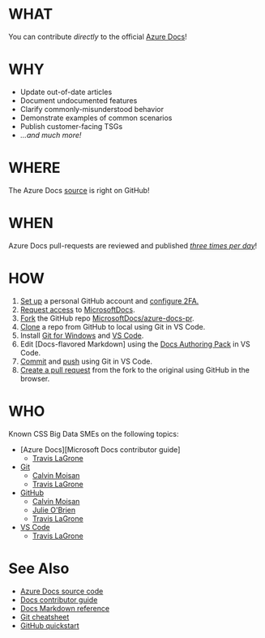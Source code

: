 <!--region Link Reference Definitions-->

[Azure Docs]: <https://docs.microsoft.com/azure>
[azure-docs]: <https://github.com/MicrosoftDocs/azure-docs>
[azure-docs-pr]: <https://github.com/MicrosoftDocs/azure-docs-pr>
[CommonMark]: <https://commonmark.org>
[Databricks Docs]: <https://docs.databricks.com>
[databricks-pr]: <https://github.com/MicrosoftDocs/databricks-pr>
[Docs Authoring Pack]: <https://docs.microsoft.com/en-us/contribute/how-to-write-docs-auth-pack>
[Docs contributor guide]: <https://docs.microsoft.com/contribute>
[Docs Markdown]: <https://docs.microsoft.com/en-us/contribute/markdown-reference>
[Docs publishing schedule]: <https://review.docs.microsoft.com/en-us/help/contribute/publishing-schedules#publishing-schedule---azure-docs-pr>
[Docs pull-request review schedule]: <https://review.docs.microsoft.com/en-us/help/contribute/publishing-schedules#pull-request-review-schedule>
[Docs schedules]: <https://review.docs.microsoft.com/en-us/help/contribute/publishing-schedules> "Docs pull-request review and publishing schedules"
[Git]: <https://git-scm.com>
[Git Docs]: <https://git-scm.com/doc>
[Git for Windows]: <https://git-scm.com/download/win>
[GitHub]: <https://github.com>
[GitHub Docs]: <https://help.github.com>
[GitHub Markdown]: <https://help.github.com/en/github/writing-on-github/basic-writing-and-formatting-syntax>
[MarkDig]: <https://github.com/lunet-io/markdig#markdig---->
[Markdown]: <https://guides.github.com/features/mastering-markdown>
[Microsoft GitHub]: <https://repos.opensource.microsoft.com>
[Microsoft Open Source]: <https://opensource.microsoft.com>
[MicrosoftDocs]: <https://github.com/MicrosoftDocs>
[VS Code]: <https://code.visualstudio.com>
[VS Code Docs]: <https://code.visualstudio.com/docs>

<!--endregion-->

# WHAT

You can contribute _directly_ to the official [Azure Docs]!

# WHY

- Update out-of-date articles
- Document undocumented features
- Clarify commonly-misunderstood behavior
- Demonstrate examples of common scenarios
- Publish customer-facing TSGs
- _...and much more!_

# WHERE

The Azure Docs [source][azure-docs-pr] is right on GitHub!

# WHEN

Azure Docs pull-requests are reviewed and published _[three times per day][Docs schedules]_!

# HOW

1. [Set up](https://docs.microsoft.com/en-us/contribute/get-started-setup-github) a personal GitHub account and [configure 2FA.](https://help.github.com/en/github/authenticating-to-github/configuring-two-factor-authentication)
1. [Request access](https://repos.opensource.microsoft.com/) to [MicrosoftDocs].
1. [Fork](https://guides.github.com/activities/forking/) the GitHub repo [MicrosoftDocs/azure-docs-pr][azure-docs-pr].
1. [Clone](https://code.visualstudio.com/docs/editor/versioncontrol#_cloning-a-repository) a repo from GitHub to local using Git in VS Code.
1. Install [Git for Windows] and [VS Code].
1. Edit [Docs-flavored Markdown] using the [Docs Authoring Pack] in VS Code.
1. [Commit](https://code.visualstudio.com/docs/editor/versioncontrol#_commit) and [push](https://code.visualstudio.com/docs/editor/versioncontrol#_remotes) using Git in VS Code.
1. [Create a pull request](https://help.github.com/en/github/collaborating-with-issues-and-pull-requests/creating-a-pull-request) from the fork to the original using GitHub in the browser.

# WHO

Known CSS Big Data SMEs on the following topics:

[Calvin Moisan]: <https://who/is/camoisan>
[Julie O'Brien]: <https://who/is/juobrie>
[Travis LaGrone]: <https://who/is/trlagron>

- [Azure Docs][Microsoft Docs contributor guide]
  - [Travis LaGrone]
- [Git][Git Docs]
  - [Calvin Moisan]
  - [Travis LaGrone]
- [GitHub][GitHub Docs]
  - [Calvin Moisan]
  - [Julie O'Brien]
  - [Travis LaGrone]
- [VS Code]
  - [Travis LaGrone]

# See Also

- [Azure Docs source code][azure-docs-pr]
- [Docs contributor guide]
- [Docs Markdown reference][Docs Markdown]
- [Git cheatsheet](https://github.github.com/training-kit/downloads/github-git-cheat-sheet)
- [GitHub quickstart](https://help.github.com/en/github/getting-started-with-github/quickstart)
